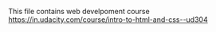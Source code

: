 This file contains web develpoment course
https://in.udacity.com/course/intro-to-html-and-css--ud304
